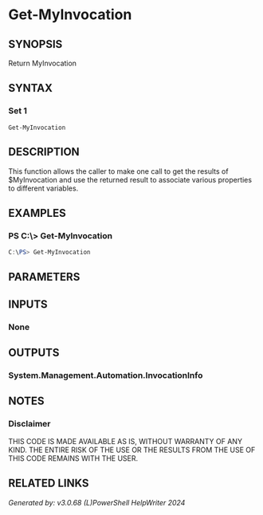 ﻿# Get-MyInvocation

## SYNOPSIS
Return MyInvocation

## SYNTAX

### Set 1
```
Get-MyInvocation
```

## DESCRIPTION
This function allows the caller to make one call to get the results of $MyInvocation and use the returned result to associate various properties to different variables.


## EXAMPLES

### PS C:\\\> Get-MyInvocation

```powershell
C:\PS> Get-MyInvocation
```

## PARAMETERS

## INPUTS

### None


## OUTPUTS

### System.Management.Automation.InvocationInfo


## NOTES

### Disclaimer
THIS CODE IS MADE AVAILABLE AS IS, WITHOUT WARRANTY OF ANY KIND. THE ENTIRE RISK OF THE USE OR THE RESULTS FROM THE USE OF THIS CODE REMAINS WITH THE USER.

## RELATED LINKS


*Generated by: v3.0.68 (L)PowerShell HelpWriter 2024*
